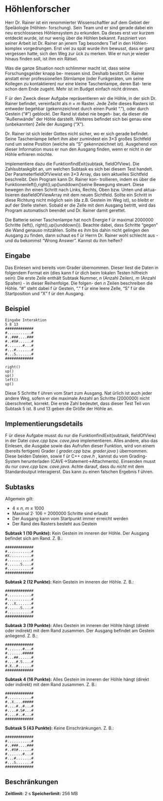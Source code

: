 # Höhlenforscher

Herr Dr. Rainer ist ein renommierter Wissenschaftler auf dem Gebiet der Speläologie (Höhlen-
forschung). Sein Team und er sind gerade dabei ein neu erschlossenes Höhlensystem zu
erkunden. Da dieses erst vor kurzem entdeckt wurde, ist nur wenig über die Höhlen bekannt.
Fasziniert von seiner Arbeit ist Dr. Rainer an jenem Tag besonders Tief in den Höhlen-
komplex vorgedrungen. Erst viel zu spät wurde ihm bewusst, dass er ganz vergessen hatte,
sich den Weg zur ück zu merken. Wie er nun je wieder hinaus finden soll, ist ihm ein Rätsel.

Was die ganze Situation noch schlimmer macht ist, dass seine Forschungsgelder knapp be-
messen sind. Deshalb besitzt Dr. Rainer anstatt einer professionellen Stirnlampe (oder
Funkgeräten, um seine Kollegen zu kontaktieren) nur eine kleine Taschenlampe, deren Bat-
terie schon dem Ende zugeht. Mehr ist im Budget einfach nicht drinnen.

F ür den Zweck dieser Aufgabe repräsentieren wir die Höhle, in der sich Dr. Rainer befindet,
vereinfacht als _n_ × _m_ Raster. Jede Zelle dieses Rasters ist entweder begehbar (gekennzeichnet
durch einen Punkt “.”), oder durch Gestein (“#”) geblockt. Der Rand ist dabei nie begeh-
bar, da dieser die “Außenwände” der Höhle darstellt. Weiteres befindet sich bei genau eine
(unbekannten) Zelle der Ausgang (“X”).

Dr. Rainer ist sich leider Gottes nicht sicher, wo er sich gerade befindet. Seine Taschenlampe
liefert ihm aber zumindest ein 3×3 großes Sichtfeld rund um seine Position (welche als “S”
gekennzeichnet ist). Ausgehend von dieser Information muss er nun den Ausgang finden,
wenn er nicht in der Höhle erfrieren möchte.

Implementiere dazu die FunktionfindExit(subtask, fieldOfView). Die Zahlsubtaskgibt
an, um welchen Subtask es sich bei diesem Test handelt. Der ParameterfieldOfViewist
ein 3×3 Array, das sein aktuelles Sichtfeld beschreibt. Dein Program kann Dr. Rainer kon-
trollieren, indem es über die Funktionenleft(),right(),up()unddown()seine Bewegung
steuert. Diese bewegen ihn einen Schritt nach Links, Rechts, Oben bzw. Unten und aktua-
lisieren dasfieldOfViewArray mit dem neuen Sichtfeld. Sollte ein Schritt in diese Richtung
nicht möglich sein (da z.B. Gestein im Weg ist), so bleibt er auf der Stelle stehen. Sobald er
die Zelle mit dem Ausgang betritt, wird das Program automatisch beendet und Dr. Rainer
damit gerettet.

Die Batterie seiner Taschenlampe hat noch Energie f ür maximal 2000000 Schritte (left(),
right(),up()unddown()). Beachte dabei, dass Schritte “gegen” die Wand genauso mitzählen.
Sollte es ihm bis dahin nicht gelingen den Ausgang zu finden, dann schaut es f ür Herrn Dr.
Rainer wohl schlecht aus - und du bekommst “Wrong Answer”. Kannst du ihm helfen?


## Eingabe

Das Einlesen wird bereits vom Grader übernommen. Dieser liest die Daten in folgendem
Format ein (dies kann f ür dich beim lokalen Testen hilfreich sein): Die erste Zeile enthält
Subtask Nummer, _n_ (Anzahl Zeilen), _m_ (Anzahl Spalten) - in dieser Reihenfolge. Die folgen-
den _n_ Zeilen beschreiben die Höhle. “#” steht dabei f ür Gestein, “.” f ür eine leere Zelle, “S”
f ür die Startposition und “X” f ür den Ausgang.

## Beispiel

```
Eingabe Interaktion
5 8 13
#############
#...........#
#..###....###
#..#X#......#
#.......#...#
#...#.......#
#...S.......#
#############
```
```
right()
up()
up()
left()
up()
```
Diese 5 Schritte f ühren vom Start zum Ausgang. Nat ürlich ist auch jeder andere Weg, sofern
er die maximale Anzahl an Schritte (2000000) nicht überschreitet, korrekt.
Die erste Zahl bedeutet, dass dieser Test Teil von Subtask 5 ist. 8 und 13 geben die Größe
der Höhle an.

## Implementierungsdetails

F ür diese Aufgabe musst du nur die FunktionfindExit(subtask, fieldOfView) in der
Datei _cave.cpp_ bzw. _cave.java_ implementieren. Alles andere, also das Einlesen, die Ausgabe
sowie das Aufrufen dieser Funktion, wird von einem (bereits fertigem) Grader ( _grader.cpp_
bzw. _grader.java_ ) übernommen. Diese beiden Dateien, sowie f ür C++ _cave.h_ , kannst du
vom Grading-System herunterladen (CAVE→Statement→Attachments). Einsenden musst
du nur _cave.cpp_ bzw. _cave.java_. Achte darauf, dass du _nicht_ mit dem Standardoutput
interagierst. Das kann zu einen falschen Ergebnis f ühren.

## Subtasks

Allgemein gilt:

- 4 ≤ _n, m_ ≤ 1000
- Maximal 2· 106 = 2000000 Schritte sind erlaubt
- Der Ausgang kann vom Startpunkt immer erreicht werden
- Der Rand des Rasters besteht aus Gestein


**Subtask 1 (10 Punkte):** Kein Gestein im inneren der Höhle. Der Ausgang befindet sich
am Rand. Z. B.:

```
#############
#...........#
#X..........#
#...........#
#......S....#
#...........#
#############
```
**Subtask 2 (12 Punkte):** Kein Gestein im inneren der Höhle. Z. B.:

```
#############
#...........#
#...........#
#...X.......#
#......S....#
#...........#
#############
```
**Subtask 3 (19 Punkte):** Alles Gestein im inneren der Höhle hängt (direkt oder indirekt)
mit dem Rand zusammen. Der Ausgang befindet am Gestein anliegend. Z. B.:

```
#############
#.......#...#
#.......#####
#...##......#
#....#.S....#
#.X..#......#
#############
```
**Subtask 4 (16 Punkte):** Alles Gestein im inneren der Höhle hängt (direkt oder indirekt)
mit dem Rand zusammen. Z. B.:

```
#############
#...........#
#..X....#####
#....#..#...#
#....#.S#...#
#....#..#...#
#############
```

**Subtask 5 (43 Punkte):** Keine Einschränkungen. Z. B.:

```
#############
#...........#
#..###....###
#..#X#......#
#.......#...#
#...#.......#
#...S.......#
#############
```
## Beschränkungen

**Zeitlimit:** 2 s **Speicherlimit:** 256 MB



